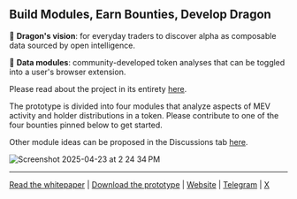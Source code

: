 ## Build Modules, Earn Bounties, Develop Dragon

🧿 **Dragon's vision**: for everyday traders to discover alpha as composable data sourced by open intelligence.

🧩 **Data modules**: community-developed token analyses that can be toggled into a user's browser extension.

Please read about the project in its entirety [here](https://alpha-dragon.ai/alphadragon.pdf).

The prototype is divided into four modules that analyze aspects of MEV activity and holder distributions in a token. Please contribute to one of the four bounties pinned below to get started. 

Other module ideas can be proposed in the Discussions tab [here](https://github.com/orgs/alpha-dragon-org/discussions). 

![Screenshot 2025-04-23 at 2 24 34 PM](https://github.com/user-attachments/assets/964752fe-c22d-4d18-aa41-b837014b3314)




---


[Read the whitepaper](https://alpha-dragon.ai/alphadragon.pdf) |
[Download the prototype](https://chromewebstore.google.com/detail/dragon/ncbgllgbplhnbekllhogabdefjidbkoe) | [Website](https://alpha-dragon.ai) | [Telegram](https://t.me/+OU0SLVfcpEZhZWQx) | [X](https://x.com/AlphaDragonAI)


